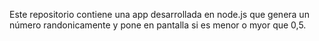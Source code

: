Este repositorio contiene una app desarrollada en node.js que genera un número randonicamente y pone en pantalla si es menor o myor que 0,5.
